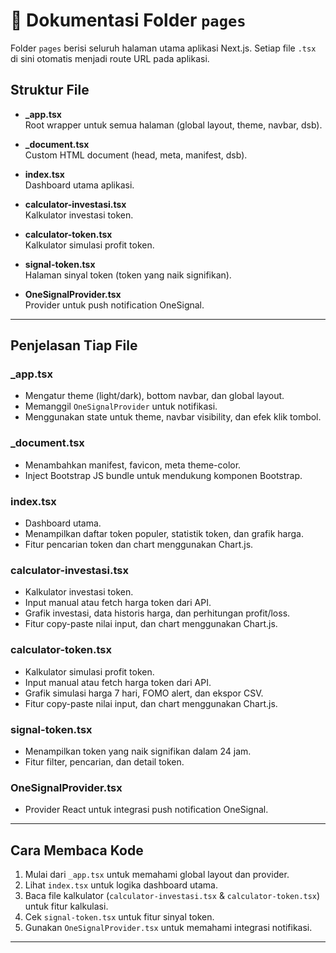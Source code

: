 # 📄 Dokumentasi Folder `pages`

Folder `pages` berisi seluruh halaman utama aplikasi Next.js. Setiap file `.tsx` di sini otomatis menjadi route URL pada aplikasi.

## Struktur File

- **_app.tsx**  
  Root wrapper untuk semua halaman (global layout, theme, navbar, dsb).

- **_document.tsx**  
  Custom HTML document (head, meta, manifest, dsb).

- **index.tsx**  
  Dashboard utama aplikasi.

- **calculator-investasi.tsx**  
  Kalkulator investasi token.

- **calculator-token.tsx**  
  Kalkulator simulasi profit token.

- **signal-token.tsx**  
  Halaman sinyal token (token yang naik signifikan).

- **OneSignalProvider.tsx**  
  Provider untuk push notification OneSignal.

---

## Penjelasan Tiap File

### _app.tsx
- Mengatur theme (light/dark), bottom navbar, dan global layout.
- Memanggil `OneSignalProvider` untuk notifikasi.
- Menggunakan state untuk theme, navbar visibility, dan efek klik tombol.

### _document.tsx
- Menambahkan manifest, favicon, meta theme-color.
- Inject Bootstrap JS bundle untuk mendukung komponen Bootstrap.

### index.tsx
- Dashboard utama.
- Menampilkan daftar token populer, statistik token, dan grafik harga.
- Fitur pencarian token dan chart menggunakan Chart.js.

### calculator-investasi.tsx
- Kalkulator investasi token.
- Input manual atau fetch harga token dari API.
- Grafik investasi, data historis harga, dan perhitungan profit/loss.
- Fitur copy-paste nilai input, dan chart menggunakan Chart.js.

### calculator-token.tsx
- Kalkulator simulasi profit token.
- Input manual atau fetch harga token dari API.
- Grafik simulasi harga 7 hari, FOMO alert, dan ekspor CSV.
- Fitur copy-paste nilai input, dan chart menggunakan Chart.js.

### signal-token.tsx
- Menampilkan token yang naik signifikan dalam 24 jam.
- Fitur filter, pencarian, dan detail token.

### OneSignalProvider.tsx
- Provider React untuk integrasi push notification OneSignal.

---

## Cara Membaca Kode

1. Mulai dari `_app.tsx` untuk memahami global layout dan provider.
2. Lihat `index.tsx` untuk logika dashboard utama.
3. Baca file kalkulator (`calculator-investasi.tsx` & `calculator-token.tsx`) untuk fitur kalkulasi.
4. Cek `signal-token.tsx` untuk fitur sinyal token.
5. Gunakan `OneSignalProvider.tsx` untuk memahami integrasi notifikasi.

---
